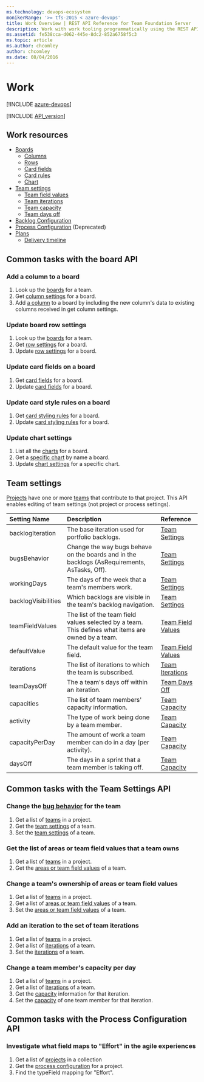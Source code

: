 ```yaml
---
ms.technology: devops-ecosystem
monikerRange: '>= tfs-2015 < azure-devops'
title: Work Overview | REST API Reference for Team Foundation Server
description: Work with work tooling programmatically using the REST APIs for Team Foundation Server. 
ms.assetid: fe538cca-d062-445e-8dc2-852a6758f5c3
ms.topic: article
ms.author: chcomley
author: chcomley
ms.date: 08/04/2016
---
```


# Work

[!INCLUDE [azure-devops](../_data/azure-devops-message.md)]

[!INCLUDE [API_version](../_data/version2-preview1.md)]

## Work resources

- [Boards](./boards.md)
  - [Columns](./columns.md)
  - [Rows](./rows.md)
  - [Card fields](./card-fields.md)
  - [Card rules](./card-rules.md)
  - [Chart](./charts.md)
- [Team settings](./team-settings.md)
  - [Team field values](./team-field-values.md)
  - [Team iterations](./iterations.md)
  - [Team capacity](./capacity.md)
  - [Team days off](./team-days-off.md)
- [Backlog Configuration](./backlog-configuration.md)
- [Process Configuration](./process-configuration.md) (Deprecated)
- [Plans](./plans.md)
  - [Delivery timeline](./delivery-timeline.md)

## Common tasks with the board API

### Add a column to a board

1.  Look up the [boards](./boards.md#getalistofboards) for a team.
2.  Get [column settings](./columns.md#getcolumnsonaboard) for a board.
3.  Add [a column](./columns.md#updatecolumnsonaboard) to a board by including the new column's data to existing columns received in get column settings.

### Update board row settings

1.  Look up the [boards](./boards.md#getalistofboards) for a team.
2.  Get [row settings](./rows.md#getrowsonaboard) for a board.
3.  Update [row settings](./rows.md#updaterowsonaboard) for a board.

### Update card fields on a board

1.  Get [card fields](./card-fields.md#getcardfieldsforaboard) for a board.
2.  Update [card fields](./card-fields.md#updatecardfieldsonaboard) for a board.

### Update card style rules on a board

1.  Get [card styling rules](./card-rules.md#getcardstylingrulesforaboard) for a board.
2.  Update [card styling rules](./card-rules.md#updatecardstylingrulesonaboard) for a board.

### Update chart settings

1.  List all the [charts](./charts.md#getchartsonaboard) for a board.
2.  Get a [specific chart](./charts.md#getachartbyname) by name a board.
3.  Update [chart settings](./charts.md#updateacumulativeflowchart) for a specific chart.

## Team settings

[Projects](../tfs/projects.md) have one or more [teams](../tfs/teams.md) that contribute to that project. This API enables editing of team settings (not project or process settings).

| Setting Name        | Description                                                                                        | Reference                                             |
| :------------------ | :------------------------------------------------------------------------------------------------- | :---------------------------------------------------- |
| backlogIteration    | The base iteration used for portfolio backlogs.                                                    | [Team Settings](./team-settings.md)                   |
| bugsBehavior        | Change the way bugs behave on the boards and in the backlogs (AsRequirements, AsTasks, Off).       | [Team Settings](./team-settings.md)                   |
| workingDays         | The days of the week that a team's members work.                                                   | [Team Settings](./team-settings.md)                   |
| backlogVisibilities | Which backlogs are visible in the team's backlog navigation.                                       | [Team Settings](./team-settings.md)                   |
| teamFieldValues     | The list of the team field values selected by a team. This defines what items are owned by a team. | [Team Field Values](./team-field-values.md)           |
| defaultValue        | The default value for the team field.                                                              | [Team Field Values](./team-field-values.md)           |
| iterations          | The list of iterations to which the team is subscribed.                                            | [Team Iterations](./iterations.md)                    |
| teamDaysOff         | The a team's days off within an iteration.                                                         | [Team Days Off](./team-days-off.md)                   |
| capacities          | The list of team members' capacity information.                                                    | [Team Capacity](./capacity.md#GetTeamMembersCapacity) |
| activity            | The type of work being done by a team member.                                                      | [Team Capacity](./capacity.md#GetTeamMemberCapacity)  |
| capacityPerDay      | The amount of work a team member can do in a day (per activity).                                   | [Team Capacity](./capacity.md#GetTeamMemberCapacity)  |
| daysOff             | The days in a sprint that a team member is taking off.                                             | [Team Capacity](./capacity.md#GetTeamMemberCapacity)  |

## Common tasks with the Team Settings API

### Change the [bug behavior](./team-settings.md#SetTeamSettings) for the team

1.  Get a list of [teams](../tfs/projects.md) in a project.
2.  Get the [team settings](./team-settings.md#GetTeamSettings) of a team.
3.  Set the [team settings](./team-settings.md#SetTeamSettings) of a team.

### Get the list of areas or team field values that a team owns

1.  Get a list of [teams](../tfs/projects.md) in a project.
2.  Get the [areas or team field values](./team-field-values.md#GetTeamFieldValues) of a team.

### Change a team's ownership of areas or team field values

1.  Get a list of [teams](../tfs/projects.md) in a project.
2.  Get a list of [areas or team field values](./team-field-values.md) of a team.
3.  Set the [areas or team field values](./team-field-values.md#UpdateTeamFieldValues) of a team.

### Add an iteration to the set of team iterations

1.  Get a list of [teams](../tfs/projects.md) in a project.
2.  Get a list of [iterations](./iterations.md) of a team.
3.  Set the [iterations](./iterations.md#AddTeamIteration) of a team.

### Change a team member's capacity per day

1.  Get a list of [teams](../tfs/projects.md) in a project.
2.  Get a list of [iterations](./iterations.md) of a team.
3.  Get the [capacity](./capacity.md#GetTeamMembersCapacity) information for that iteration.
4.  Set the [capacity](./capacity.md#UpdateTeamMemberCapacity) of one team member for that iteration.

## Common tasks with the Process Configuration API

### Investigate what field maps to "Effort" in the agile experiences

1.  Get a list of [projects](../tfs/projects.md) in a collection
2.  Get the [process configuration](./process-configuration.md) for a project.
3.  Find the typeField mapping for "Effort".
